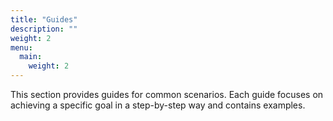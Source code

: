 ```yaml
---
title: "Guides"
description: ""
weight: 2
menu:
  main:
    weight: 2
---
```


This section provides guides for common scenarios. Each guide focuses on achieving a specific goal in a step-by-step way and contains examples.
